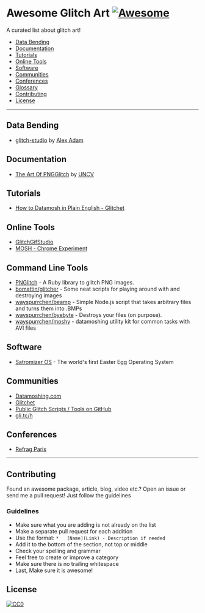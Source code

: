 # Awesome Glitch Art [![Awesome](https://cdn.rawgit.com/sindresorhus/awesome/d7305f38d29fed78fa85652e3a63e154dd8e8829/media/badge.svg)](https://github.com/sindresorhus/awesome)

A curated list about glitch art!

*   [Data Bending](#data-bending)
*   [Documentation](#documentation)
*   [Tutorials](#tutorials)
*   [Online Tools](#online-tools)
*   [Software](#software)
*   [Communities](#communities)
*   [Conferences](#conferences)
*   [Glossary](#glossary)
*   [Contributing](#contributing)
*   [License](#license)

---

## Data Bending

*   [glitch-studio](https://github.com/alexadam/glitch-studio) by [Alex Adam](https://github.com/alexadam)

## Documentation

*   [The Art Of PNGGlitch](http://ucnv.github.io/pnglitch/) by [UNCV](http://ucnv.org)

## Tutorials

*   [How to Datamosh in Plain English - Glitchet](http://forum.glitchet.com/t/tutorial-make-video-glitch-art-how-to-datamosh-in-plain-english/36)

## Online Tools

*   [GlitchGifStudio](https://azopcorp.com/glitchgifstudio)
*   [MOSH - Chrome Experiment](https://www.chromeexperiments.com/experiment/mosh)

## Command Line Tools

*   [PNGlitch](https://github.com/ucnv/pnglitch) - A Ruby library to glitch PNG images.
*   [bomattin/glitcher](https://github.com/bomattin/glitcher) - Some neat scripts for playing around with and destroying images
*   [wayspurrchen/beamp](https://github.com/wayspurrchen/beamp) - Simple Node.js script that takes arbitrary files and turns them into .BMPs
*   [wayspurrchen/byebyte](https://github.com/wayspurrchen/byebyte) - Destroys your files (on purpose).
*   [wayspurrchen/moshy](https://github.com/wayspurrchen/moshy) - datamoshing utility kit for common tasks with AVI files

## Software

*   [Satromizer OS](http://satromizer.com/sOS/) - The world's first Easter Egg
    Operating System

## Communities

*   [Datamoshing.com](http://www.datamoshing.com)
*   [Glitchet](http://glitchet.com)
*   [Public Glitch Scripts / Tools on GitHub](https://github.com/GlitchTools)
*   [gli.tc/h](http://gli.tc/h/)

## Conferences

*   [Refrag Paris](http://glitch.refrag.paris)

---

## Contributing

Found an awesome package, article, blog, video etc.?
Open an issue or send me a pull request! Just follow the guidelines

### Guidelines

*   Make sure what you are adding is not already on the list
*   Make a separate pull request for each addition
*   Use the format: `*   [Name](Link) - Description if needed`
*   Add it to the bottom of the section, not top or middle
*   Check your spelling and grammar
*   Feel free to create or improve a category
*   Make sure there is no trailing whitespace
*   Last, Make sure it is awesome!

## License

[![CC0](https://i.creativecommons.org/p/zero/1.0/88x31.png)](https://creativecommons.org/publicdomain/zero/1.0/)
